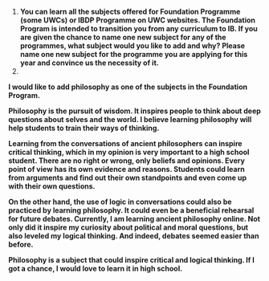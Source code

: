 1. **You can learn all the subjects offered for Foundation Programme (some UWCs) or IBDP Programme on UWC websites. The Foundation Program is intended to transition you from any curriculum to IB. If you are given the chance to name one new subject for any of the programmes, what subject would you like to add and why? Please name one new subject for the programme you are applying for this year and convince us the necessity of it.**
2.   
    

**I would like to add philosophy as one of the subjects in the Foundation Program.**

**Philosophy is the pursuit of wisdom. It inspires people to think about deep questions about selves and the world. I believe learning philosophy will help students to train their ways of thinking.**

**Learning from the conversations of ancient philosophers can inspire critical thinking, which in my opinion is very important to a high school student. There are no right or wrong, only beliefs and opinions. Every point of view has its own evidence and reasons. Students could learn from arguments and find out their own standpoints and even come up with their own questions.**

**On the other hand, the use of logic in conversations could also be practiced by learning philosophy. It could even be a beneficial rehearsal for future debates. Currently, I am learning ancient philosophy online. Not only did it inspire my curiosity about political and moral questions, but also leveled my logical thinking. And indeed, debates seemed easier than before.**

**Philosophy is a subject that could inspire critical and logical thinking. If I got a chance, I would love to learn it in high school.**